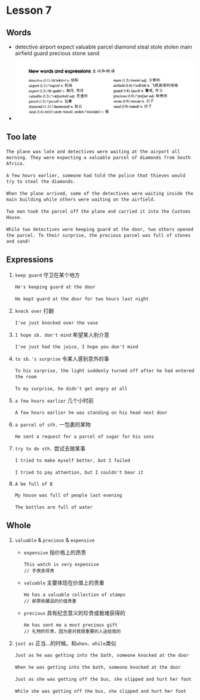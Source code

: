 # Lesson 7

## Words

- detective airport expect valuable parcel diamond steal stole stolen main airfield guard precious stone sand

- ![Words](../../../Images/Part2/01/words-7.png)

## Too late

```
The plane was late and detectives were waiting at the airport all morning. They were expecting a valuable parcel of diamonds from South Africa.

A few hours earlier, someone had told the police that thieves would try to steal the diamonds.

When the plane arrived, some of the detectives were waiting inside the main building while others were waiting on the airfield.

Two man took the parcel off the plane and carried it into the Customs House.

While two detectives were keeping guard at the door, two others opened the parcel. To their surprise, the precious parcel was full of stones and sand!
```

## Expressions

1. `keep guard` 守卫在某个地方

   ```
   He's keeping guard at the door

   He kept guard at the door for two hours last night
   ```

2. `knock over` 打翻

   ```
   I've just knocked over the vase
   ```

3. `I hope sb. don't mind` 希望某人别介意

   ```
   I've just had the juice, I hope you don't mind
   ```

4. `to sb.'s surprise` 令某人感到意外的事

   ```
   To his surprise, the light suddenly turned off after he had entered the room

   To my surprise, he didn't get angry at all
   ```

5. `a few hours earlier` 几个小时前

   ```
   A few hours earlier he was standing on his head next door
   ```

6. `a parcel of sth.` 一包裹的某物

   ```
   He sent a request for a parcel of sugar for his sons
   ```

7. `try to do sth.` 尝试去做某事

   ```
   I tried to make myself better, but I failed

   I tried to pay attention, but I couldn't bear it
   ```

8. `A be full of B`

   ```
   My house was full of people last evening

   The bottles are full of water
   ```

## Whole

1. `valuable` & `precious` & `expensive`

   - `expensive` 指价格上的昂贵

     ```
     This watch is very expensive
     // 手表卖得贵
     ```

   - `valuable` 主要体现在价值上的贵重

     ```
     He has a valuable collection of stamps
     // 邮票收藏品的价值贵重
     ```

   - `precious` 具有纪念意义的珍贵或极难获得的

     ```
     He has sent me a most precious gift
     // 礼物的珍贵，因为是对我很重要的人送给我的
     ```

2. `just as` 正当...的时候。和`when`、`while`类似

   ```
   Just as he was getting into the bath, someone knocked at the door

   When he was getting into the bath, someone knocked at the door

   Just as she was getting off the bus, she slipped and hurt her foot

   While she was getting off the bus, she slipped and hurt her foot
   ```
